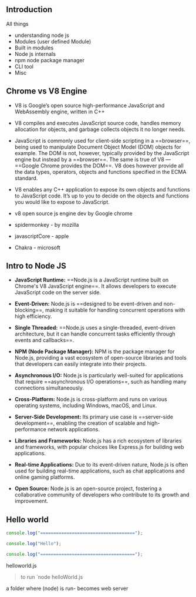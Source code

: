 ## Introduction

All things
- understanding node js
- Modules (user defined Module)
- Built in modules
- Node js internals
- npm node package manager
- CLI tool
- Misc

## Chrome vs V8 Engine

- V8 is Google’s open source high-performance JavaScript and WebAssembly engine, written in C++

- V8 compiles and executes JavaScript source code, handles memory allocation for objects, and garbage collects objects it no longer needs.

- JavaScript is commonly used for client-side scripting in a ==browser==, being used to manipulate Document Object Model (DOM) objects for example. The DOM is not, however, typically provided by the JavaScript engine but instead by a ==browser==. The same is true of V8 — ==Google Chrome provides the DOM==. V8 does however provide all the data types, operators, objects and functions specified in the ECMA standard.

- V8 enables any C++ application to expose its own objects and functions to JavaScript code. It’s up to you to decide on the objects and functions you would like to expose to JavaScript.

- v8 open source js engine dev by Google chrome
- spidermonkey - by mozilla
- javascriptCore - apple
- Chakra - microsoft

## Intro to Node JS

- **JavaScript Runtime:** ==Node.js is a JavaScript runtime built on Chrome's V8 JavaScript engine==. It allows developers to execute JavaScript code on the server side.
    
- **Event-Driven:** Node.js is ==designed to be event-driven and non-blocking==, making it suitable for handling concurrent operations with high efficiency.
    
- **Single Threaded:** ==Node.js uses a single-threaded, event-driven architecture, but it can handle concurrent tasks efficiently through events and callbacks==.
    
- **NPM (Node Package Manager):** NPM is the package manager for Node.js, providing a vast ecosystem of open-source libraries and tools that developers can easily integrate into their projects.
    
- **Asynchronous I/O:** Node.js is particularly well-suited for applications that require ==asynchronous I/O operations==, such as handling many connections simultaneously.
    
- **Cross-Platform:** Node.js is cross-platform and runs on various operating systems, including Windows, macOS, and Linux.
    
- **Server-Side Development:** Its primary use case is ==server-side development==, enabling the creation of scalable and high-performance network applications.
    
- **Libraries and Frameworks:** Node.js has a rich ecosystem of libraries and frameworks, with popular choices like Express.js for building web applications.
    
- **Real-time Applications:** Due to its event-driven nature, Node.js is often used for building real-time applications, such as chat applications and online gaming platforms.
    
- **Open Source:** Node.js is an open-source project, fostering a collaborative community of developers who contribute to its growth and improvement.

## Hello world

```js
console.log("====================================");

console.log("Hello");

console.log("====================================");
```

helloworld.js

> to run `node helloWorld.js

a folder where (node) is run- becomes web server


